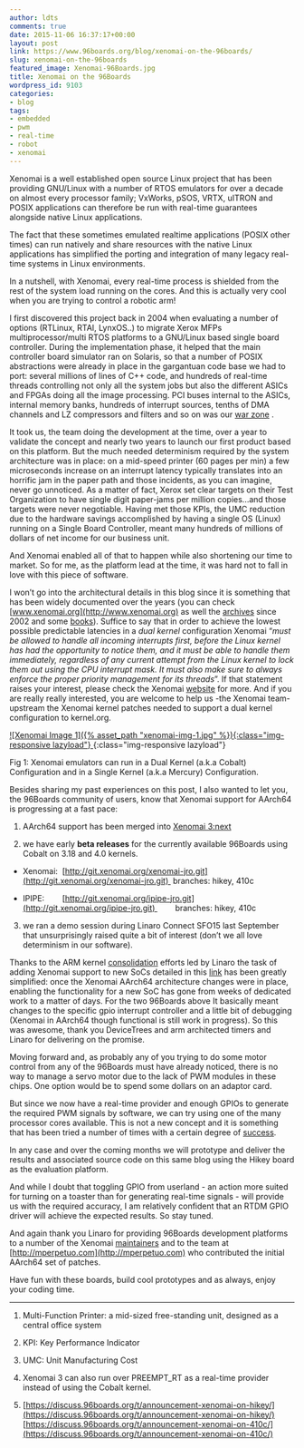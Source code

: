```yaml
---
author: ldts
comments: true
date: 2015-11-06 16:37:17+00:00
layout: post
link: https://www.96boards.org/blog/xenomai-on-the-96boards/
slug: xenomai-on-the-96boards
featured_image: Xenomai-96Boards.jpg
title: Xenomai on the 96Boards
wordpress_id: 9103
categories:
- blog
tags:
- embedded
- pwm
- real-time
- robot
- xenomai
---
```


Xenomai is a well established open source Linux project that has been providing GNU/Linux with a number of RTOS emulators for over a decade on almost every processor family; VxWorks, pSOS, VRTX, uITRON and POSIX applications can therefore be run with real-time guarantees alongside native Linux applications.

The fact that these sometimes emulated realtime applications (POSIX other times) can run natively and share resources with the native Linux applications has simplified the porting and integration of many legacy real-time systems in Linux environments.

In a nutshell, with Xenomai, every real-time process is shielded from the rest of the system load running on the cores. And this is actually very cool when you are trying to control a robotic arm!

I first discovered this project back in 2004 when evaluating a number of options (RTLinux, RTAI, LynxOS..) to migrate Xerox MFPs multiprocessor/multi RTOS platforms to a GNU/Linux based single board controller. During the implementation phase, it helped that the main controller board simulator ran on Solaris, so that a number of POSIX abstractions were already in place in the gargantuan code base we had to port: several millions of lines of C++ code, and hundreds of real-time threads controlling not only all the system jobs but also the different ASICs and FPGAs doing all the image processing. PCI buses internal to the ASICs, internal memory banks, hundreds of interrupt sources, tenths of DMA channels and LZ compressors and filters and so on was our [war zone](http://www.denx.de/en/pub/News/Xum2009AbstractsAndPresentations/Xenomai_and_Realtime_Image_Processing_Control.pdf) .

It took us, the team doing the development at the time, over a year to validate the concept and nearly two years to launch our first product based on this platform. But the much needed determinism required by the system architecture was in place: on a mid-speed printer (60 pages per min) a few microseconds increase on an interrupt latency typically translates into an horrific jam in the paper path and those incidents, as you can imagine, never go unnoticed. As a matter of fact, Xerox set clear targets on their Test Organization to have single digit paper-jams per million copies...and those targets were never negotiable. Having met those KPIs, the UMC reduction due to the hardware savings accomplished by having a single OS (Linux) running on a Single Board Controller, meant many hundreds of millions of dollars of net income for our business unit.

And Xenomai enabled all of that to happen while also shortening our time to market. So for me, as the platform lead at the time, it was hard not to fall in love with this piece of software.

I won’t go into the architectural details in this blog since it is something that has been widely documented over the years (you can check [www.xenomai.org](http://www.xenomai.org) as well the [archives](http://xenomai.org/pipermail/xenomai/) since 2002 and some [books](http://www.opencore.eesc.usp.br/bruno/livros/Building_Embedded_Linux_Systems.pdf)). Suffice to say that in order to achieve the lowest possible predictable latencies in a _dual kernel_ configuration Xenomai “_must be allowed to handle all incoming interrupts first, before the Linux kernel has had the opportunity to notice them, and it must be able to handle them immediately, regardless of any current attempt from the Linux kernel to lock them out using the CPU interrupt mask. It must also make sure to always enforce the proper priority management for its threads_”. If that statement raises your interest, please check the Xenomai [website](http://www.xenomai.org) for more. And if you are really really interested, you are welcome to help us -the Xenomai team- upstream the Xenomai kernel patches needed to support a dual kernel configuration to kernel.org.

[![Xenomai Image 1]({% asset_path "xenomai-img-1.jpg" %}){:class="img-responsive lazyload"} ](/assets/xenomai-img-1.jpg){:class="img-responsive lazyload"}


Fig 1: Xenomai emulators can run in a Dual Kernel (a.k.a Cobalt) Configuration and in a Single Kernel (a.k.a Mercury) Configuration.


Besides sharing my past experiences on this post, I also wanted to let you, the 96Boards community of users, know that Xenomai support for AArch64 is progressing at a fast pace:

1. AArch64 support has been merged into [Xenomai 3:next](http://git.xenomai.org/xenomai-3.git/log/?h=next)

2. we have early **beta releases** for the currently available 96Boards using Cobalt on 3.18 and 4.0 kernels.




  * Xenomai:  [http://git.xenomai.org/xenomai-jro.git](http://git.xenomai.org/xenomai-jro.git)  branches: hikey, 410c


  * IPIPE:        [http://git.xenomai.org/ipipe-jro.git](http://git.xenomai.org/ipipe-jro.git)         branches: hikey, 410c


3. we ran a demo session during Linaro Connect SFO15 last September that unsurprisingly raised quite a bit of interest (don’t we all love determinism in our software).


Thanks to the ARM kernel [consolidation](https://lwn.net/Articles/443510/) efforts led by Linaro the task of adding Xenomai support to new SoCs detailed in this [link](https://xenomai.org/2014/09/porting-xenomai-dual-kernel-to-a-new-arm-soc/) has been greatly simplified: once the Xenomai AArch64 architecture changes were in place, enabling the functionality for a new SoC has gone from weeks of dedicated work to a matter of days. For the two 96Boards above It basically meant changes to the specific gpio interrupt controller and a little bit of debugging (Xenomai in AArch64 though functional is still work in progress). So this was awesome, thank you DeviceTrees and arm architected timers and Linaro for delivering on the promise.

Moving forward and, as probably any of you trying to do some motor control from any of the 96Boards must have already noticed, there is no way to manage a servo motor due to the lack of PWM modules in these chips. One option would be to spend some dollars on an adaptor card.

But since we now have a real-time provider and enough GPIOs to generate the required PWM signals by software, we can try using one of the many processor cores available. This is not a new concept and it is something that has been tried a number of times with a certain degree of [success](http://letsmakerobots.com/node/28812).

In any case and over the coming months we will prototype and deliver the results and associated source code on this same blog using the Hikey board as the evaluation platform.

And while I doubt that toggling GPIO from userland - an action more suited for turning on a toaster than for generating real-time signals - will provide us with the required accuracy, I am relatively confident that an RTDM GPIO driver will achieve the expected results. So stay tuned.

And again thank you Linaro for providing 96Boards development platforms to a number of the Xenomai [maintainers](http://xenomai.org/maintainers/) and to the team at [http://mperpetuo.com](http://mperpetuo.com) who contributed the initial AArch64 set of patches.


Have fun with these boards, build cool prototypes and as always, enjoy your coding time.

-------





  1. Multi-Function Printer: a mid-sized free-standing unit, designed as a central office system


  2. KPI: Key Performance Indicator


  3. UMC: Unit Manufacturing Cost


  4. Xenomai 3 can also run over PREEMPT_RT as a real-time provider instead of using the Cobalt kernel.


  5. [https://discuss.96boards.org/t/announcement-xenomai-on-hikey/](https://discuss.96boards.org/t/announcement-xenomai-on-hikey/)
[https://discuss.96boards.org/t/announcement-xenomai-on-410c/](https://discuss.96boards.org/t/announcement-xenomai-on-410c/)

